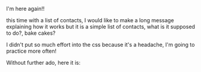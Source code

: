 I'm here again!!

this time with a list of contacts, I would like to make a long message explaining how it works but it is a simple list of contacts, what is it supposed to do?, bake cakes?

I didn't put so much effort into the css because it's a headache, I'm going to practice more often!

Without further ado, here it is: